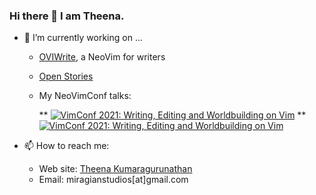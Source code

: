 ### Hi there 👋 I am Theena. 



- 🔭 I’m currently working on ...
    * [OVIWrite](https://miragiancycle.github.io/OVIWrite/), a NeoVim for writers
    * [Open Stories](https://miragiancycle.github.io/OVIWrite/)

    * My NeoVimConf talks:
      
      ** [![VimConf 2021: Writing, Editing and Worldbuilding on Vim](https://img.youtube.com/vi/2ORWaIqyj7k/0.jpg)](https://www.youtube.com/watch?v=2ORWaIqyj7k)
      ** [![VimConf 2021: Writing, Editing and Worldbuilding on Vim](https://img.youtube.com/vi/2ORWaIqyj7k/0.jpg)](https://www.youtube.com/watch?v=q80hXvorl0o)



- 📫 How to reach me: 
   - Web site: [Theena Kumaragurunathan](https://theena.net/)
   - Email: miragianstudios[at]gmail.com

                                    




